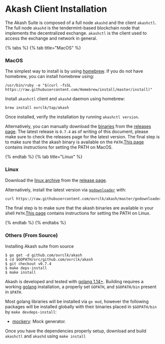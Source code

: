 # Akash Client Installation

The Akash Suite is composed of a full node `akashd` and the client `akashctl`. The full node `akashd` is the tendermint-based blockchain node that implements the decentralized exchange. `akashctl` is the client used to access the exchange and network in general.

{% tabs %} {% tab title="MacOS" %}

### MacOS

The simplest way to install is by using [homebrew](https://brew.sh). If you do not have homebrew, you can install homebrew using:

```shell
/usr/bin/ruby -e "$(curl -fsSL https://raw.githubusercontent.com/Homebrew/install/master/install)"
```

Install `akashctl` client and `akashd` daemon using homebrew:

```shell
brew install ovrclk/tap/akash
```

Once installed, verify the installation by running `akashctl version`.


Alternatively, you can manually download the [binaries](https://github.com/ovrclk/akash/releases/download/v0.6.1/akash_0.7.4_darwin_amd64.zip) from the [releases page](https://github.com/ovrclk/akash/releases). The latest release is `0.7.4` as of writing of this document, please make sure to check the releases page for the latest version. The final step is to make sure that the akash binary is available on the `PATH`.[This page](https://stackoverflow.com/questions/14637979/how-to-permanently-set-path-on-linux-unix) contains instructions for setting the PATH on MacOS.

{% endtab %} {% tab title="Linux" %}

### Linux

Download the [linux archive](https://github.com/ovrclk/akash/releases/download/v0.6.1/akash_0.7.4_linux_amd64.zip) from the [release page](https://github.com/ovrclk/akash/releases).

Alternatively, install the latest version via [`godownloader`](https://github.com/goreleaser/godownloader) with:

```sh
curl https://raw.githubusercontent.com/ovrclk/akash/master/godownloader.sh | sh
```

The final step is to make sure that the akash binaries are available in your shell `PATH`.[This page](https://stackoverflow.com/questions/14637979/how-to-permanently-set-path-on-linux-unix) contains instructions for setting the PATH on Linux.

{% endtab %} {% endtabs %}

### Others \(From Source\)

Installing Akash suite from source

```shell
$ go get -d github.com/ovrclk/akash
$ cd $GOPATH/src/github.com/ovrclk/akash
$ git checkout v0.7.4
$ make deps-install
$ make install
```

Akash is developed and tested with [golang 1.14+](https://golang.org/). Building requires a working [golang](https://golang.org/) installation, a properly set `GOPATH`, and `$GOPATH/bin` present in `$PATH`.

Most golang libraries will be installed via `go mod`, however the following packages will be installed globally with their binaries placed in `$GOPATH/bin` by `make devdeps-install`:

* [mockery](https://github.com/vektra/mockery): Mock generator.

Once you have the dependencies properly setup, download and build `akashctl` and `akashd` using `make install`
